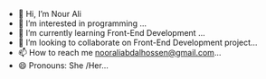 - 👋 Hi, I’m Nour Ali
- 👀 I’m interested in programming  ...
- 🌱 I’m currently learning Front-End Development  ...
- 💞️ I’m looking to collaborate on  Front-End Development project...
- 📫 How to reach me  nooraliabdalhossen@gmail.com...
- 😄 Pronouns: She /Her...


<!---
i7797/i7797 is a ✨ special ✨ repository because its `README.md` (this file) appears on your GitHub profile.
You can click the Preview link to take a look at your changes.
--->
